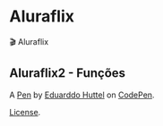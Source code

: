# Aluraflix
🎬 Aluraflix

Aluraflix2 - Funções
--------------------


A [Pen](https://codepen.io/eduarddohuttel/pen/VwPabeB) by [Eduarddo Huttel](https://codepen.io/eduarddohuttel) on [CodePen](https://codepen.io).

[License](https://codepen.io/eduarddohuttel/pen/VwPabeB/license).
